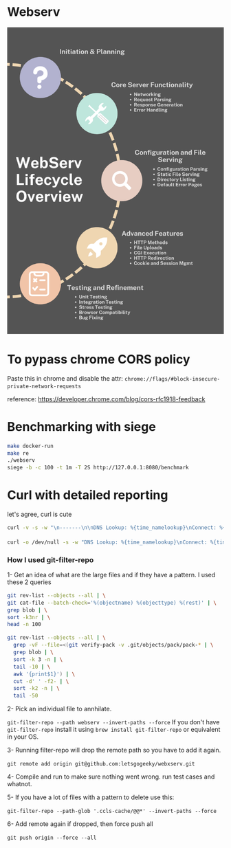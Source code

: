 # Webserv

![](default/img/Webserv%20Lifecycle%20Overview.png)


# To pypass chrome CORS policy

Paste this in chrome and disable the attr: `chrome://flags/#block-insecure-private-network-requests`

reference: https://developer.chrome.com/blog/cors-rfc1918-feedback


# Benchmarking with siege
```bash
make docker-run
make re
./webserv
siege -b -c 100 -t 1m -T 2S http://127.0.0.1:8080/benchmark
```

# Curl with detailed reporting

let's agree, curl is cute
```bash
curl -v -s -w "\n-------\n\nDNS Lookup: %{time_namelookup}\nConnect: %{time_connect}\nStart Transfer: %{time_starttransfer}\nTotal: %{time_total}\n" http://localhost:8080/cgi-bin/blocking.py

curl -o /dev/null -s -w "DNS Lookup: %{time_namelookup}\nConnect: %{time_connect}\nStart Transfer: %{time_starttransfer}\nTotal: %{time_total}\n" http://localhost:8080/cgi-bin/blocking.py
```

### How I used git-filter-repo

1- Get an idea of what are the large files and if they have a pattern. I used these 2 queries

```bash
git rev-list --objects --all | \
git cat-file --batch-check='%(objectname) %(objecttype) %(rest)' | \
grep blob | \
sort -k3nr | \
head -n 100

```
```bash
git rev-list --objects --all | \
  grep -vF --file=<(git verify-pack -v .git/objects/pack/pack-* | \
  grep blob | \
  sort -k 3 -n | \
  tail -10 | \
  awk '{print$1}') | \
  cut -d' ' -f2- | \
  sort -k2 -n | \
  tail -50
```

2- Pick an individual file to annhilate.

`git-filter-repo --path webserv --invert-paths --force`
If you don't have `git-filter-repo` install it using `brew install git-filter-repo` or equivalent in your OS.

3- Running filter-repo will drop the remote path so you have to add it again.

`git remote add origin git@github.com:letsgogeeky/webxserv.git`

4- Compile and run to make sure nothing went wrong. run test cases and whatnot.

5- If you have a lot of files with a pattern to delete use this:

`git-filter-repo --path-glob '.ccls-cache/@@*' --invert-paths --force`

6- Add remote again if dropped, then force push all

`git push origin --force --all`